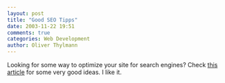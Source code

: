 ```yaml
---
layout: post
title: "Good SEO Tipps"
date: 2003-11-22 19:51
comments: true
categories: Web Development
author: Oliver Thylmann
---
```



Looking for some way to optimize your site for search engines? Check [this article](http://www.alistapart.com/articles/seo/) for some very good ideas. I like it.


